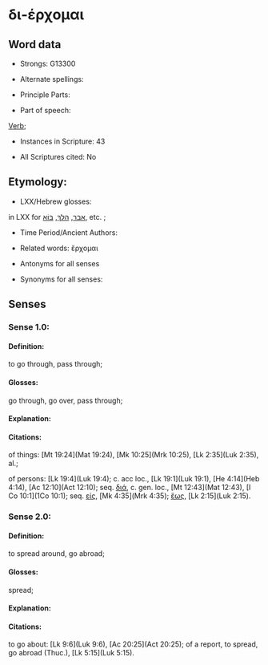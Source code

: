 # δι-έρχομαι 

<!-- Status: S2=NeedsFinalCheck -->
<!-- Lexica used for edits:   -->

## Word data

* Strongs: G13300

* Alternate spellings:



* Principle Parts: 


* Part of speech: 

[Verb](http://ugg.readthedocs.io/en/latest/verb.html); 

* Instances in Scripture: 43

* All Scriptures cited: No

## Etymology: 


* LXX/Hebrew glosses: 

in LXX for [אבר](//en-uhl/H0083), [הלךְ](//en-uhl/H1980), [בּוֹא](//en-uhl/H0935), etc. ;

* Time Period/Ancient Authors: 


* Related words: ἔρχομαι

* Antonyms for all senses

* Synonyms for all senses: 


## Senses 


### Sense  1.0: 

#### Definition: 

to go through, pass through; 

#### Glosses: 

go through, go over, pass through; 

#### Explanation: 


#### Citations: 

of things: [Mt 19:24](Mat 19:24), [Mk 10:25](Mrk 10:25), [Lk 2:35](Luk 2:35), al.;  

of persons: [Lk 19:4](Luk 19:4); c. acc loc., [Lk 19:1](Luk 19:1), [He 4:14](Heb 4:14), [Ac 12:10](Act 12:10); seq. [διά](), c. gen. loc., [Mt 12:43](Mat 12:43), [I Co 10:1](1Co 10:1); seq. [εἰς](), [Mk 4:35](Mrk 4:35); [ἕως](), [Lk 2:15](Luk 2:15). 


### Sense  2.0: 

#### Definition: 

to spread around, go abroad; 

#### Glosses: 

spread;

#### Explanation: 


#### Citations: 

to go about: [Lk 9:6](Luk 9:6), [Ac 20:25](Act 20:25); of a report, to spread, go abroad (Thuc.), [Lk 5:15](Luk 5:15). 
